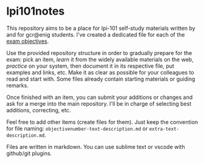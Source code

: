 # lpi101notes
This repository aims to be a place for lpi-101 self-study materials written by and for gcr@enig students. I've created a dedicated file for each of the [exam objectives](https://www.lpi.org/our-certifications/exam-101-objectives).

Use the provided repository structure in order to gradually prepare for the exam: pick an item, *learn* it from the widely available materials on the web, *practice* on your system, then document it in its respective file, put examples and links, etc. Make it as clear as possible for your colleagues to read and start with. Some files already contain starting materials or guiding remarks.

Once finished with an item, you can submit your additions or changes and ask for a merge into the main repository. I'll be in charge of selecting best additions, correcting, etc. 

Feel free to add other items (create files for them). Just keep the convention for file naming: `objectivenumber-text-description.md` or `extra-text-description.md`. 

Files are written in markdown. You can use sublime text or vscode with github/git plugins.
